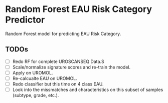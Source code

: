 # Random Forest EAU Risk Category Predictor

Random Forest model for predicting EAU Risk Category.

## TODOs

* [ ] Redo RF for complete UROSCANSEQ Data.S
* [ ] Scale/normalize signature scores and re-train the model.
* [ ] Apply on UROMOL.
* [ ] Re-calcualte EAU on UROMOL.
* [ ] Redo classifier but this time on 4 class EAU.
* [ ] Look into the missmatches and characteristics on this subset of samples (subtype, grade, etc.).

